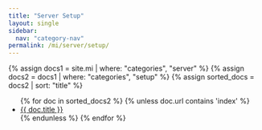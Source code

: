 ```yaml
---
title: "Server Setup"
layout: single
sidebar:
  nav: "category-nav"
permalink: /mi/server/setup/
---
```


{% assign docs1 = site.mi | where: "categories", "server" %}
{% assign docs2 = docs1 | where: "categories", "setup" %}
{% assign sorted_docs = docs2 | sort: "title" %}

<ul>
  {% for doc in sorted_docs2 %}
    {% unless doc.url contains 'index' %}
      <li><a href="{{ doc.url }}">{{ doc.title }}</a></li>
    {% endunless %}
  {% endfor %}
</ul>
